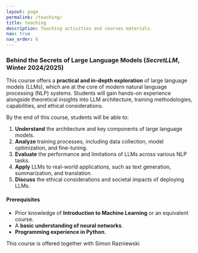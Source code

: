 ```yaml
---
layout: page
permalink: /teaching/
title: teaching
description: Teaching activities and courses materials.
nav: true
nav_order: 6
---
```


### Behind the Secrets of Large Language Models (_SecretLLM_, Winter 2024/2025)

This course offers a **practical and in-depth exploration** of large language models (LLMs), which are at the core of modern natural language processing (NLP) systems. Students will gain hands-on experience alongside theoretical insights into LLM architecture, training methodologies, capabilities, and ethical considerations.

By the end of this course, students will be able to:
1. **Understand** the architecture and key components of large language models.
2. **Analyze** training processes, including data collection, model optimization, and fine-tuning.
3. **Evaluate** the performance and limitations of LLMs across various NLP tasks.
4. **Apply** LLMs to real-world applications, such as text generation, summarization, and translation.
5. **Discuss** the ethical considerations and societal impacts of deploying LLMs.

#### **Prerequisites**
- Prior knowledge of **Introduction to Machine Learning** or an equivalent course.
- A **basic understanding of neural networks**.
- **Programming experience in Python**.

This course is offered together with Simon Razniewski
